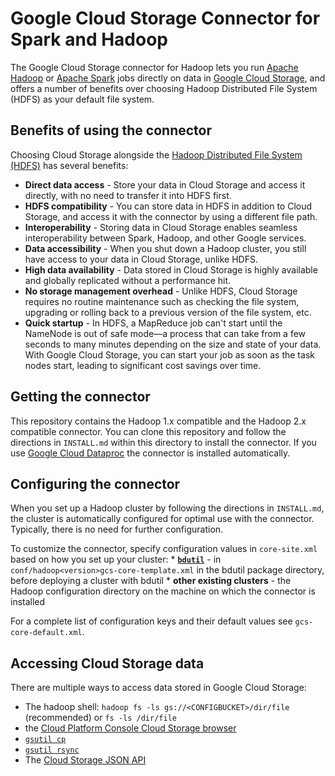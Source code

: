 # Google Cloud Storage Connector for Spark and Hadoop

The Google Cloud Storage connector for Hadoop lets you run [Apache
Hadoop](http://hadoop.apache.org) or [Apache Spark](http://spark.apache.org)
jobs directly on data in [Google Cloud
Storage](https://cloud.google.com/storage), and offers a number of benefits over
choosing Hadoop Distributed File System (HDFS) as your default file system.

## Benefits of using the connector

Choosing Cloud Storage alongside the [Hadoop Distributed File System
(HDFS)](https://hadoop.apache.org/docs/stable/hadoop-project-dist/hadoop-hdfs/HdfsUserGuide.html)
has several benefits:

*   **Direct data access** - Store your data in Cloud Storage and access it
    directly, with no need to transfer it into HDFS first.
*   **HDFS compatibility** - You can store data in HDFS in addition to Cloud
    Storage, and access it with the connector by using a different file path.
*   **Interoperability** - Storing data in Cloud Storage enables seamless
    interoperability between Spark, Hadoop, and other Google services.
*   **Data accessibility** - When you shut down a Hadoop cluster, you still have
    access to your data in Cloud Storage, unlike HDFS.
*   **High data availability** - Data stored in Cloud Storage is highly
    available and globally replicated without a performance hit.
*   **No storage management overhead** - Unlike HDFS, Cloud Storage requires no
    routine maintenance such as checking the file system, upgrading or rolling
    back to a previous version of the file system, etc.
*   **Quick startup** - In HDFS, a MapReduce job can't start until the NameNode
    is out of safe mode—a process that can take from a few seconds to many
    minutes depending on the size and state of your data. With Google Cloud
    Storage, you can start your job as soon as the task nodes start, leading to
    significant cost savings over time.

## Getting the connector

This repository contains the Hadoop 1.x compatible and the Hadoop 2.x compatible
connector. You can clone this repository and follow the directions in
`INSTALL.md` within this directory to install the connector. If you use [Google
Cloud Dataproc](https://cloud.google.com/dataproc) the connector is installed
automatically.

## Configuring the connector

When you set up a Hadoop cluster by following the directions in `INSTALL.md`,
the cluster is automatically configured for optimal use with the connector.
Typically, there is no need for further configuration.

To customize the connector, specify configuration values in `core-site.xml`
based on how you set up your cluster: *
**[`bdutil`](https://github.com/GoogleCloudPlatform/bdutil)** - in
`conf/hadoop<version>gcs-core-template.xml` in the bdutil package directory,
before deploying a cluster with bdutil * **other existing clusters** - the
Hadoop configuration directory on the machine on which the connector is
installed

For a complete list of configuration keys and their default values see
`gcs-core-default.xml`.

## Accessing Cloud Storage data

There are multiple ways to access data stored in Google Cloud Storage:

*   The hadoop shell: `hadoop fs -ls gs://<CONFIGBUCKET>/dir/file` (recommended)
    or `fs -ls /dir/file`
*   the [Cloud Platform Console Cloud Storage
    browser](https://cloud.google.com/storage/docs/gettingstarted-console)
*   [`gsutil cp`](https://cloud.google.com/storage/docs/gsutil/commands/cp)
*   [`gsutil
    rsync`](https://cloud.google.com/storage/docs/gsutil/commands/rsync)
*   The [Cloud Storage JSON
    API](https://cloud.google.com/storage/docs/json_api/v1/)
